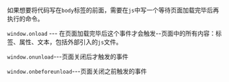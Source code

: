 如果想要将代码写在`body`标签的前面，需要在`js`中写一个等待页面加载完毕后再执行的命令。

`window.onload` --- 在页面加载完毕后这个事件才会触发--页面中的所有内容：标签、属性、文本，包括外部引入的`js`文件。

`window.onunload`---页面关闭后才触发的事件

`window.onbeforeunload`---页面关闭之前触发的事件